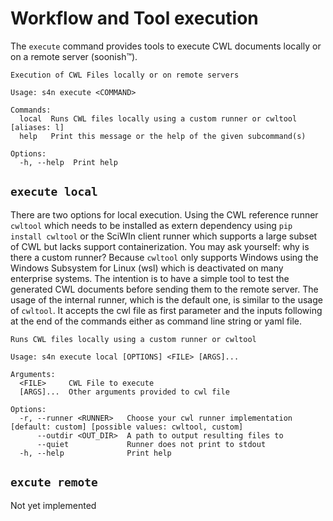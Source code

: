 # Workflow and Tool execution
The `execute` command provides tools to execute CWL documents locally or on a remote server (soonish™).
```
Execution of CWL Files locally or on remote servers

Usage: s4n execute <COMMAND>

Commands:
  local  Runs CWL files locally using a custom runner or cwltool [aliases: l]
  help   Print this message or the help of the given subcommand(s)

Options:
  -h, --help  Print help
```

## `execute local`
There are two options for local execution. Using the CWL reference runner `cwltool` which needs to be installed as extern dependency using `pip install cwltool` or the SciWIn client runner which supports a large subset of CWL but lacks support containerization. You may ask yourself: why is there a custom runner? Because `cwltool` only supports Windows using the Windows Subsystem for Linux (wsl) which is deactivated on many enterprise systems. The intention is to have a simple tool to test the generated CWL documents before sending them to the remote server.
The usage of the internal runner, which is the default one, is similar to the usage of `cwltool`. It accepts the cwl file as first parameter and the inputs following at the end of the commands either as command line string or yaml file.

```
Runs CWL files locally using a custom runner or cwltool

Usage: s4n execute local [OPTIONS] <FILE> [ARGS]...

Arguments:
  <FILE>     CWL File to execute
  [ARGS]...  Other arguments provided to cwl file

Options:
  -r, --runner <RUNNER>   Choose your cwl runner implementation [default: custom] [possible values: cwltool, custom]
      --outdir <OUT_DIR>  A path to output resulting files to
      --quiet             Runner does not print to stdout
  -h, --help              Print help
```


## `excute remote`
Not yet implemented